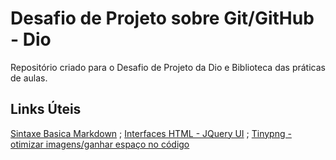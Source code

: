 # Desafio de Projeto sobre Git/GitHub - Dio
Repositório criado para o Desafio de Projeto da Dio e Biblioteca das práticas de aulas.

## Links Úteis
[Sintaxe Basica Markdown](https://www.markdownguide.org/basic-syntax/) ; 
[Interfaces HTML - JQuery UI](https://jqueryui.com/) ;
[Tinypng - otimizar imagens/ganhar espaço no código](https://tinypng.com/)
